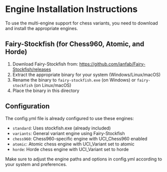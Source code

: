 # Engine Installation Instructions

To use the multi-engine support for chess variants, you need to download and install the appropriate engines.

## Fairy-Stockfish (for Chess960, Atomic, and Horde)

1. Download Fairy-Stockfish from: https://github.com/ianfab/Fairy-Stockfish/releases
2. Extract the appropriate binary for your system (Windows/Linux/macOS)
3. Rename the binary to `fairy-stockfish.exe` (on Windows) or `fairy-stockfish` (on Linux/macOS)
4. Place the binary in this directory

## Configuration

The config.yml file is already configured to use these engines:
- `standard`: Uses stockfish.exe (already included)
- `variants`: General variant engine using Fairy-Stockfish
- `chess960`: Chess960-specific engine with UCI_Chess960 enabled
- `atomic`: Atomic chess engine with UCI_Variant set to atomic
- `horde`: Horde chess engine with UCI_Variant set to horde

Make sure to adjust the engine paths and options in config.yml according to your system and preferences.